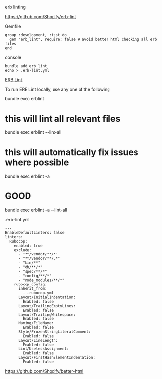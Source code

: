 erb linting

https://github.com/Shopify/erb-lint

Gemfile
```
group :development, :test do
  gem "erb_lint", require: false # avoid better html checking all erb files
end
```

console
```
bundle add erb_lint
echo > .erb-lint.yml
```

[ERB Lint](https://github.com/Shopify/erb-lint).

To run ERB Lint locally, use any one of the following

bundle exec erblint
# this will lint all relevant files
bundle exec erblint --lint-all
# this will automatically fix issues where possible
bundle exec erblint -a

# GOOD
bundle exec erblint -a --lint-all


.erb-lint.yml
```
---
EnableDefaultLinters: false
linters:
  Rubocop:
    enabled: true
    exclude:
      - "**/vendor/**/*"
      - "**/vendor/**/.*"
      - "bin/**"
      - "db/**/*"
      - "spec/**/*"
      - "config/**/*"
      - "node_modules/**/*"
    rubocop_config:
      inherit_from:
        - .rubocop.yml
      Layout/InitialIndentation:
        Enabled: false
      Layout/TrailingEmptyLines:
        Enabled: false
      Layout/TrailingWhitespace:
        Enabled: false
      Naming/FileName:
        Enabled: false
      Style/FrozenStringLiteralComment:
        Enabled: false
      Layout/LineLength:
        Enabled: false
      Lint/UselessAssignment:
        Enabled: false
      Layout/FirstHashElementIndentation:
        Enabled: false
```

https://github.com/Shopify/better-html